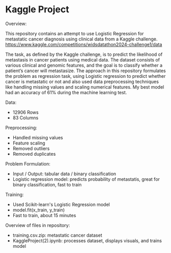 # Kaggle Project

Overview:

This repository contains an attempt to use Logistic Regression for metastatic cancer diagnosis using clinical data from a Kaggle challenge.
https://www.kaggle.com/competitions/widsdatathon2024-challenge1/data

The task, as defined by the Kaggle challenge, is to predict the likelihood of metastasis in cancer patients using medical data. The dataset consists of various clinical and genomic features, and the goal is to classify whether a patient’s cancer will metastasize. The approach in this repository formulates the problem as regression task, using Logistic regression to predict whether cancer is metastatic or not and also used data preprocessing techniques like handling missing values and scaling numerical features. My best model had an accuracy of 61% during the machine learning test.

Data:

- 12906 Rows
- 83 Columns

Preprocessing:

- Handled missing values
- Feature scaling
- Removed outliers
- Removed duplicates

Problem Formulation:

- Input / Output:
  tabular data / binary classification
- Logistic regression model: predicts probability of metastatis,
  great for binary classification, fast to train
  

Training:

- Used Scikit-learn's Logistic Regression model
- model.fit(x_train, y_train)
- Fast to train, about 15 minutes

Overview of files in repository:

- training.csv.zip: metastatic cancer dataset
- KaggleProject(2).ipynb: processes dataset, displays visuals, and trains model



